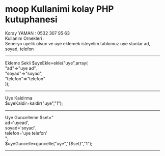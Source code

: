 # moop Kullanimi kolay PHP kutuphanesi <br>
Koray YAMAN : 0532 307 95 63  <br>
Kullanim Ornekleri : <br>
Seneryo uyelik olsun ve uye eklemek isteyelim tablomuz uye stunlar ad, soyad, telefon <br>
<hr>
Ekleme Sekli
$uyeEkle=ekle("uye",array( <br>
"ad"=>"uye ad", <br>
"soyad"=>"soyad", <br>
"telefon"=>"telefon" <br>
));
<hr>
Uye Kaldirma<br>
$uyeKaldir=kaldir("uye","1");
<hr>
Uye Guncelleme 
$set=" <br>
ad='uyead', <br>
soyad='soyad', <br>
telefon='uye telefon' <br>
"; <br>
$uyeGuncelle=guncelle("uye","{$set}","1");
<hr>
